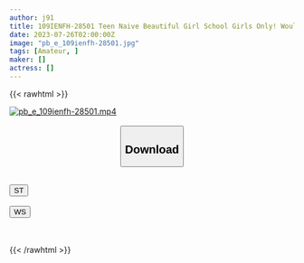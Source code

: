 ```yaml
---
author: j91
title: 109IENFH-28501 Teen Naive Beautiful Girl School Girls Only! Would You Like To Enjoy Mutual Masturbation With A Man Who Can’t Be Alone? Raw Saddle Vaginal Cum Shot In Ma ◯ Ko Who Felt Too Much With Staring Masturbation! Mizuki-Chan
date: 2023-07-26T02:00:00Z
image: "pb_e_109ienfh-28501.jpg"
tags: [Amateur, ]
maker: []
actress: []
---
```



{{< rawhtml >}}

<div class="video" data-videoid="1pV9zoXLlMsevya">
    <a href="javascript:;">
        <img src="https://my.j91.asia/posts/pb_e_109ienfh-28501/pb_e_109ienfh-28501.jpg" width="WIDTH" height="HEIGHT" alt="pb_e_109ienfh-28501.mp4" loading="lazy">
    </a>
</div>

<script type="text/javascript" src="https://j91.asia/asset/on-demand-st.js"></script>

<br>
  <link rel="stylesheet" href="https://j91.asia/asset/bs5.css">
  
  <center>
  <button class="btn btn-primary" type="button" data-bs-toggle="collapse" data-bs-target=".multi-collapse" aria-expanded="false" aria-controls="multiCollapseExample1 multiCollapseExample2"><h2>Download</h2></button></center>
</p>
<div class="row">
  <div class="col">
    <div class="collapse multi-collapse" id="multiCollapseExample1">
      <div class="card card-body">
	      	      <br>
<div class="buttons">  
<a href="https://streamtape.to/v/1pV9zoXLlMsevya"><button class="btn-hover color-3"><i class="fa fa-download"></i> ST</button></a></div>
    </div>
  </div>
</div>
  <div class="col">
    <div class="collapse multi-collapse" id="multiCollapseExample2">
      <div class="card card-body">
	      <br>
<div class="buttons">
    <a href="https://wolfstream.tv/v88c08p2ahp4.html"><button class="btn-hover color-9"><i class="fa fa-download"></i> WS</button></a></div>
<br><br>
      </div>
    </div>
  </div>
</div>

{{< /rawhtml >}}